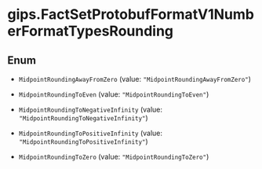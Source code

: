 # gips.FactSetProtobufFormatV1NumberFormatTypesRounding

## Enum


* `MidpointRoundingAwayFromZero` (value: `"MidpointRoundingAwayFromZero"`)

* `MidpointRoundingToEven` (value: `"MidpointRoundingToEven"`)

* `MidpointRoundingToNegativeInfinity` (value: `"MidpointRoundingToNegativeInfinity"`)

* `MidpointRoundingToPositiveInfinity` (value: `"MidpointRoundingToPositiveInfinity"`)

* `MidpointRoundingToZero` (value: `"MidpointRoundingToZero"`)



